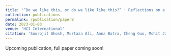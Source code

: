 ```yaml
---
title: "“Do we like this, or do we like like this?” : Reflections on a Human-Centered Machine Learning Approach to Sentiment Analysis"
collection: publications
permalink: /publication/paper8
date: 2023-01-03
venue: 'HCI International'
citation: 'Sourojit Ghosh, Murtaza Ali, Anna Batra, Cheng Guo, Mohit Jain, Joseph Kang, Julia Kharchenko, Varun Suravajhela, Vincent Zhou, and Cecilia Aragon. (2023). “Do we like this, or do we like like this?” : Reflections on a Human-Centered Machine Learning Approach to Sentiment Analysis. In International Conference on Human-Computer Interaction.'
---
```

Upcoming publication, full paper coming soon!
